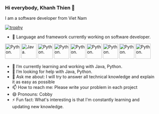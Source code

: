 ### Hi everybody, Khanh Thien 👋

I am a software developer from Viet Nam

[![trophy](https://github-profile-trophy.vercel.app/?username=davidcobby)](https://github.com/ryo-ma/github-profile-trophy)

- 🔭 Language and framework currently working on software developer.

<picture>
  <source media="(prefers-color-scheme: dark)" srcset="https://cdn.iconscout.com/icon/free/png-256/figma-3521426-2944870.png" width="50" height="50">
  <source media="(prefers-color-scheme: light)" srcset="https://cdn.iconscout.com/icon/free/png-256/figma-3521426-2944870.png" width="50" height="50">
  <img alt="Python." src="https://cdn.iconscout.com/icon/free/png-256/figma-3521426-2944870.png" width="50" height="50">
</picture>

<picture>
  <source media="(prefers-color-scheme: dark)" srcset="https://images.vexels.com/media/users/3/166401/isolated/lists/b82aa7ac3f736dd78570dd3fa3fa9e24-java-programming-language-icon.png" width="50" height="50">
  <source media="(prefers-color-scheme: light)" srcset="https://images.vexels.com/media/users/3/166401/isolated/lists/b82aa7ac3f736dd78570dd3fa3fa9e24-java-programming-language-icon.png" width="50" height="50">
  <img alt="Java." src="https://images.vexels.com/media/users/3/166401/isolated/lists/b82aa7ac3f736dd78570dd3fa3fa9e24-java-programming-language-icon.png" width="50" height="50">
</picture>

<picture>
  <source media="(prefers-color-scheme: dark)" srcset="https://static-00.iconduck.com/assets.00/python-icon-256x256-9529fzj3.png" width="50" height="50">
  <source media="(prefers-color-scheme: light)" srcset="https://static-00.iconduck.com/assets.00/python-icon-256x256-9529fzj3.png" width="50" height="50">
  <img alt="Python." src="https://static-00.iconduck.com/assets.00/python-icon-256x256-9529fzj3.png" width="50" height="50">
</picture>

<picture>
  <source media="(prefers-color-scheme: dark)" srcset="https://docs.yugabyte.com/images/section_icons/develop/ecosystem/spring.png" width="50" height="50">
  <source media="(prefers-color-scheme: light)" srcset="https://docs.yugabyte.com/images/section_icons/develop/ecosystem/spring.png" width="50" height="50">
  <img alt="Python." src="https://docs.yugabyte.com/images/section_icons/develop/ecosystem/spring.png" width="50" height="50">
</picture>

<picture>
  <source media="(prefers-color-scheme: dark)" srcset="https://www.softaculous.com/images//ampps/appimages/mysql.png" width="50" height="50">
  <source media="(prefers-color-scheme: light)" srcset="https://www.softaculous.com/images//ampps/appimages/mysql.png" width="50" height="50">
  <img alt="Python." src="https://www.softaculous.com/images//ampps/appimages/mysql.png" width="50" height="50">
</picture>

<picture>
  <source media="(prefers-color-scheme: dark)" srcset="https://cdn.iconscout.com/icon/free/png-256/angular-2038881-1720094.png" width="50" height="50">
  <source media="(prefers-color-scheme: light)" srcset="https://cdn.iconscout.com/icon/free/png-256/angular-2038881-1720094.png" width="50" height="50">
  <img alt="Python." src="https://cdn.iconscout.com/icon/free/png-256/angular-2038881-1720094.png" width="50" height="50">
</picture>

<picture>
  <source media="(prefers-color-scheme: dark)" srcset="https://cdn.iconscout.com/icon/free/png-256/mongodb-3629020-3030245.png" width="50" height="50">
  <source media="(prefers-color-scheme: light)" srcset="https://cdn.iconscout.com/icon/free/png-256/mongodb-3629020-3030245.png" width="50" height="50">
  <img alt="Python." src="https://cdn.iconscout.com/icon/free/png-256/mongodb-3629020-3030245.png" width="50" height="50">
</picture>

<picture>
  <source media="(prefers-color-scheme: dark)" srcset="https://cdn.iconscout.com/icon/free/png-256/docker-226091.png" width="50" height="50">
  <source media="(prefers-color-scheme: light)" srcset="https://cdn.iconscout.com/icon/free/png-256/docker-226091.png" width="50" height="50">
  <img alt="Python." src="https://cdn.iconscout.com/icon/free/png-256/docker-226091.png" width="50" height="50">
</picture>

<picture>
  <source media="(prefers-color-scheme: dark)" srcset="https://static-00.iconduck.com/assets.00/kubernetes-color-icon-256x256-t8ualzkj.png" width="50" height="50">
  <source media="(prefers-color-scheme: light)" srcset="https://static-00.iconduck.com/assets.00/kubernetes-color-icon-256x256-t8ualzkj.png" width="50" height="50">
  <img alt="Python." src="https://static-00.iconduck.com/assets.00/kubernetes-color-icon-256x256-t8ualzkj.png" width="50" height="50">
</picture>



- 🌱 I’m currently learning and working with Java, Python.
- 🤔 I’m looking for help with Java, Python.
- 💬 Ask me about: I will try to answer all technical knowledge and explain it as easy as possible
- 📫 How to reach me: Please write your problem in each project
- 😄 Pronouns: Cobby
- ⚡ Fun fact: What's interesting is that I'm constantly learning and updating new knowledge.
